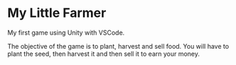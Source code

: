 # My Little Farmer

My first game using Unity with VSCode.

The objective of the game is to plant, harvest and sell food. You will have to plant the seed, then harvest it and then sell it to earn your money.
